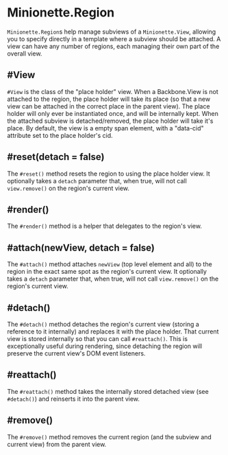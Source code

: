 Minionette.Region
=================

`Minionette.Region`s help manage subviews of a `Minionette.View`,
allowing you to specify directly in a template where a subview should be
attached. A view can have any number of regions, each managing their own
part of the overall view.

## #View

`#View` is the class of the "place holder" view. When a Backbone.View is
not attached to the region, the place holder will take its place (so
that a new view can be attached in the correct place in the parent
view). The place holder will only ever be instantiated once, and will be
internally kept. When the attached subview is detached/removed, the
place holder will take it's place. By default, the view is a empty span
element, with a "data-cid" attribute set to the place holder's cid.


## #reset(detach = false)

The `#reset()` method resets the region to using the place holder view.
It optionally takes a `detach` parameter that, when true, will not call
`view.remove()` on the region's current view.


## #render()

The `#render()` method is a helper that delegates to the region's view.


## #attach(newView, detach = false)

The `#attach()` method attaches `newView` (top level element and all) to
the region in the exact same spot as the region's current view. It optionally takes a `detach` parameter that, when true, will not call
`view.remove()` on the region's current view.


## #detach()

The `#detach()` method detaches the region's current view (storing a
reference to it internally) and replaces it with the place holder. That
current view is stored internally so that you can call `#reattach()`.
This is exceptionally useful during rendering, since detaching the
region will preserve the current view's DOM event listeners.


## #reattach()

The `#reattach()` method takes the internally stored detached view (see
`#detach()`) and reinserts it into the parent view.


## #remove()

The `#remove()` method removes the current region (and the subview and
current view) from the parent view.
